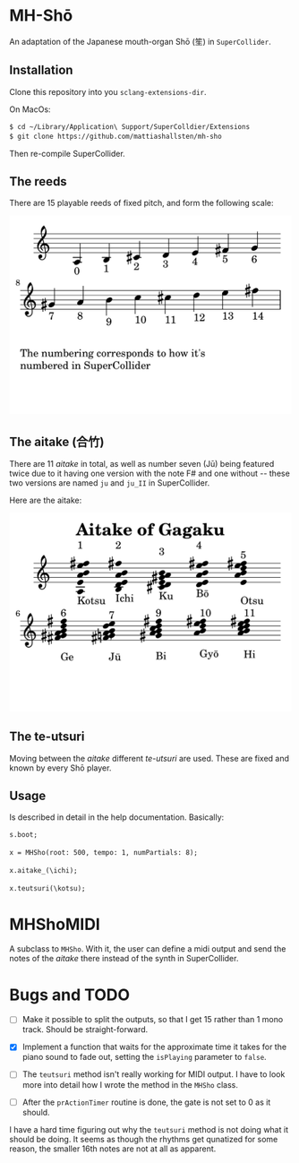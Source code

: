 # MH-Shō

An adaptation of the Japanese mouth-organ Shō (笙) in `SuperCollider`. 

## Installation

Clone this repository into you `sclang-extensions-dir`.

On MacOs:


``` sh
$ cd ~/Library/Application\ Support/SuperColldier/Extensions
$ git clone https://github.com/mattiashallsten/mh-sho
```

Then re-compile SuperCollider.

## The reeds
There are 15 playable reeds of fixed pitch, and form the following scale:

![The reeds](contents/reeds.png)

## The aitake (合竹)
There are 11 _aitake_ in total, as well as number seven (Jū) being featured twice due to it having one version with the note F# and one without -- these two versions are named `ju` and `ju_II` in SuperCollider.

Here are the aitake:

![Aitake of Gagagku](contents/sho-aitake.png)

## The te-utsuri
Moving between the _aitake_ different _te-utsuri_ are used. These are fixed and known by every Shō player. 

## Usage

Is described in detail in the help documentation. Basically:

``` sclang
s.boot;

x = MHSho(root: 500, tempo: 1, numPartials: 8);

x.aitake_(\ichi);

x.teutsuri(\kotsu);
```

# MHShoMIDI

A subclass to `MHSho`. With it, the user can define a midi output and send the notes of the _aitake_ there instead of the synth in SuperCollider.

# Bugs and TODO
- [ ] Make it possible to split the outputs, so that I get 15 rather than 1 mono
      track. Should be straight-forward.

- [x] Implement a function that waits for the approximate time it takes for the
      piano sound to fade out, setting the `isPlaying` parameter to `false`.

- [ ] The `teutsuri` method isn't really working for MIDI output. I have to look
      more into detail how I wrote the method in the `MHSho` class.

- [ ] After the `prActionTimer` routine is done, the gate is not set to 0 as it
      should.
	  
I have a hard time figuring out why the `teutsuri` method is not doing what it should be doing. It seems as though the rhythms get qunatized for some reason, the smaller 16th notes are not at all as apparent.
